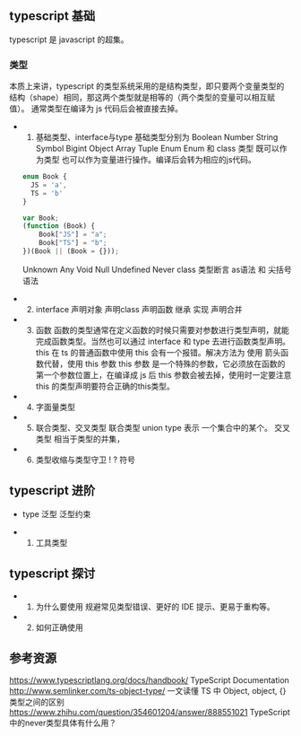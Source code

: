 ## typescript 基础
typescript 是 javascript 的超集。
### 类型
本质上来讲，typescript 的类型系统采用的是结构类型，即只要两个变量类型的结构（shape）相同，那这两个类型就是相等的（两个类型的变量可以相互赋值）。
通常类型在编译为 js 代码后会被直接去掉。
  - 1. 基础类型、interface与type
    基础类型分别为
    Boolean Number String Symbol Bigint
    Object
    Array Tuple
    Enum 
    Enum 和 class 类型 既可以作为类型 也可以作为变量进行操作。编译后会转为相应的js代码。
    ```typescript
    enum Book {
      JS = 'a',
      TS = 'b'
    }

    var Book;
    (function (Book) {
        Book["JS"] = "a";
        Book["TS"] = "b";
    })(Book || (Book = {}));
    ```

    Unknown Any Void Null Undefined
    Never
    class
    类型断言 as语法 和 尖括号语法 
  - 2. interface
  声明对象 声明class 声明函数 继承 实现 声明合并
  - 3. 函数
      函数的类型通常在定义函数的时候只需要对参数进行类型声明，就能完成函数类型。当然也可以通过 interface 和 type 去进行函数类型声明。
      this
      在 ts 的普通函数中使用 this 会有一个报错。解决方法为 使用 箭头函数代替，使用 this 参数
      this 参数 是一个特殊的参数，它必须放在函数的第一个参数位置上，在编译成 js 后 this 参数会被去掉，使用时一定要注意 this 的类型声明要符合正确的this类型。
  - 4. 字面量类型
  - 5. 联合类型、交叉类型
  联合类型 union type 表示 一个集合中的某个。 交叉类型 相当于类型的并集， 
  - 6. 类型收缩与类型守卫
  ! ? 符号
## typescript 进阶
  - type 
  泛型 泛型约束

  - 1. 工具类型
## typescript 探讨
  - 1. 为什么要使用
  规避常见类型错误、更好的 IDE 提示、更易于重构等。
  - 2. 如何正确使用


## 参考资源
  https://www.typescriptlang.org/docs/handbook/ TypeScript Documentation
  http://www.semlinker.com/ts-object-type/ 一文读懂 TS 中 Object, object, {} 类型之间的区别
  https://www.zhihu.com/question/354601204/answer/888551021 TypeScript中的never类型具体有什么用？
  